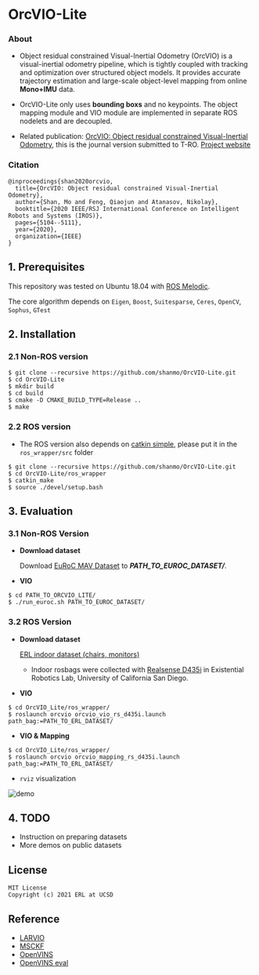 # OrcVIO-Lite

### About 

- Object residual constrained Visual-Inertial Odometry (OrcVIO) is a visual-inertial odometry pipeline, which is tightly coupled with tracking and optimization over structured object models. It provides accurate trajectory estimation and large-scale object-level mapping from online **Mono+IMU** data.

- OrcVIO-Lite only uses **bounding boxs** and no keypoints. The object mapping module and VIO module are implemented in separate ROS nodelets and are decoupled.  

- Related publication: [OrcVIO: Object residual constrained Visual-Inertial Odometry](https://arxiv.org/pdf/2007.15107.pdf), this is the journal version submitted to T-RO. [Project website](https://moshan.cf/orcvio_githubpage/)

### Citation

```
@inproceedings{shan2020orcvio,
  title={OrcVIO: Object residual constrained Visual-Inertial Odometry},
  author={Shan, Mo and Feng, Qiaojun and Atanasov, Nikolay},
  booktitle={2020 IEEE/RSJ International Conference on Intelligent Robots and Systems (IROS)},
  pages={5104--5111},
  year={2020},
  organization={IEEE}
}   
```

## 1. Prerequisites

This repository was tested on Ubuntu 18.04 with [ROS Melodic](http://wiki.ros.org/melodic/Installation). 

The core algorithm depends on `Eigen`, `Boost`, `Suitesparse`, `Ceres`, `OpenCV`, `Sophus`, `GTest`


## 2. Installation

### 2.1 Non-ROS version

```
$ git clone --recursive https://github.com/shanmo/OrcVIO-Lite.git
$ cd OrcVIO-Lite
$ mkdir build
$ cd build
$ cmake -D CMAKE_BUILD_TYPE=Release ..
$ make
```

### 2.2 ROS version

- The ROS version also depends on [catkin simple](https://github.com/catkin/catkin_simple), please put it in the `ros_wrapper/src` folder

```
$ git clone --recursive https://github.com/shanmo/OrcVIO-Lite.git
$ cd OrcVIO-Lite/ros_wrapper
$ catkin_make
$ source ./devel/setup.bash
```

## 3. Evaluation 

### 3.1 Non-ROS Version

- **Download dataset**

  Download [EuRoC MAV Dataset](http://projects.asl.ethz.ch/datasets/doku.php?id=kmavvisualinertialdatasets) to ***PATH_TO_EUROC_DATASET/***.

- **VIO**

```
$ cd PATH_TO_ORCVIO_LITE/
$ ./run_euroc.sh PATH_TO_EUROC_DATASET/
```



### 3.2 ROS Version

- **Download dataset**

  [ERL indoor dataset (chairs, monitors)](https://www.dropbox.com/s/xe5ykbylawhanft/erl_lite_realsense_demo.bag?dl=0)

  * Indoor rosbags were collected with [Realsense D435i](https://www.intelrealsense.com/depth-camera-d435i/) in Existential Robotics Lab, University of California San Diego.

- **VIO**

```
$ cd OrcVIO_Lite/ros_wrapper/
$ roslaunch orcvio orcvio_vio_rs_d435i.launch path_bag:=PATH_TO_ERL_DATASET/
```

- **VIO & Mapping**

```
$ cd OrcVIO_Lite/ros_wrapper/
$ roslaunch orcvio orcvio_mapping_rs_d435i.launch path_bag:=PATH_TO_ERL_DATASET/
```

- `rviz` visualization 

![demo](assets/erl_realsense_demo.gif)

## 4. TODO

- Instruction on preparing datasets
- More demos on public datasets

 


## License

```
MIT License
Copyright (c) 2021 ERL at UCSD
```



## Reference 

- [LARVIO](https://github.com/PetWorm/LARVIO)
- [MSCKF](https://github.com/KumarRobotics/msckf_vio)
- [OpenVINS](https://github.com/rpng/open_vins)
- [OpenVINS eval](https://github.com/symao/open_vins)
